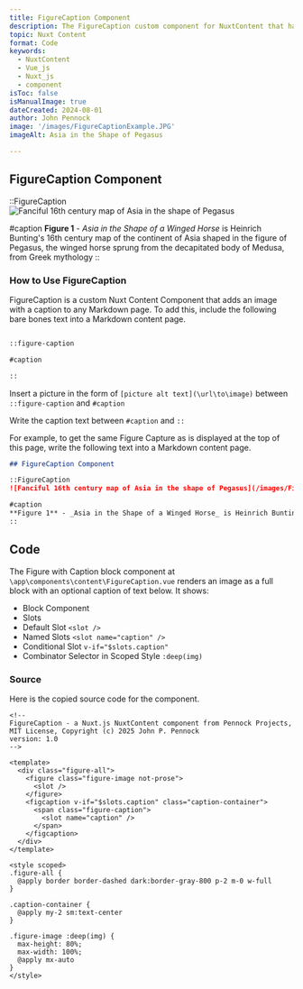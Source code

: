 ```yaml
---
title: FigureCaption Component
description: The FigureCaption custom component for NuxtContent that has two slots to take default content into a <figure></figure> element and a caption content into a <figcaption></figcaption> element like you would find in an article.
topic: Nuxt Content
format: Code
keywords:
  - NuxtContent
  - Vue_js
  - Nuxt_js
  - component
isToc: false
isManualImage: true
dateCreated: 2024-08-01
author: John Pennock
image: '/images/FigureCaptionExample.JPG'
imageAlt: Asia in the Shape of Pegasus

---
```


## FigureCaption Component

::FigureCaption
![Fanciful 16th century map of Asia in the shape of Pegasus](/images/FigureCaptionExample.JPG)

#caption
**Figure 1** - _Asia in the Shape of a Winged Horse_ is Heinrich Bunting's 16th century map of the continent of Asia shaped in the figure of Pegasus, the winged horse sprung from the decapitated body of Medusa, from Greek mythology
::

### How to Use FigureCaption 

FigureCaption is a custom Nuxt Content Component that adds an image with a caption to any Markdown page.  To add this, include the following bare bones text into a Markdown content page.


```markdown

::figure-caption

#caption

::

```

Insert a picture in the form of `[picture alt text](\url\to\image)` between `::figure-caption` and `#caption` 

Write the caption text between `#caption` and `::`

For example, to get the same Figure Capture as is displayed at the top of this page, write the following text into a Markdown content page.

```markdown
## FigureCaption Component

::FigureCaption
![Fanciful 16th century map of Asia in the shape of Pegasus](/images/FigureCaptionExample.JPG)

#caption
**Figure 1** - _Asia in the Shape of a Winged Horse_ is Heinrich Bunting's 16th century map of the continent of Asia shaped in the figure of Pegasus, the winged horse sprung from the decapitated body of Medusa, from Greek mythology
::

```

## Code

The Figure with Caption block component at `\app\components\content\FigureCaption.vue` renders an image as a full block with an optional caption of text below.  It shows:
- Block Component
- Slots
- Default Slot `<slot />`
- Named Slots `<slot name="caption" />`
- Conditional Slot `v-if="$slots.caption"`
- Combinator Selector in Scoped Style `:deep(img)` 

### Source

Here is the copied source code for the component.

```vue
<!--
FigureCaption - a Nuxt.js NuxtContent component from Pennock Projects, MIT License, Copyright (c) 2025 John P. Pennock
version: 1.0
-->

<template>
  <div class="figure-all">
    <figure class="figure-image not-prose">
      <slot />
    </figure>
    <figcaption v-if="$slots.caption" class="caption-container">
      <span class="figure-caption">
        <slot name="caption" />
      </span>
    </figcaption>
  </div>
</template>

<style scoped>
.figure-all {
  @apply border border-dashed dark:border-gray-800 p-2 m-0 w-full
}

.caption-container {
  @apply my-2 sm:text-center
}

.figure-image :deep(img) {
  max-height: 80%;
  max-width: 100%;
  @apply mx-auto
}
</style>
```


